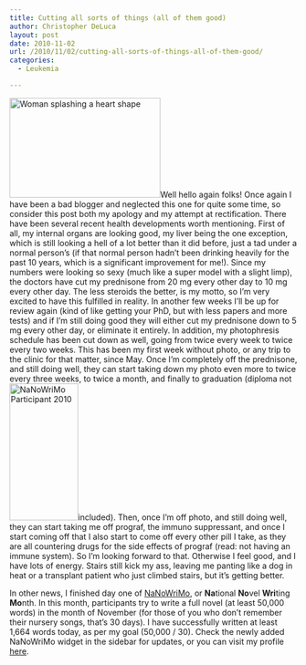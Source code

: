 ```yaml
---
title: Cutting all sorts of things (all of them good)
author: Christopher DeLuca
layout: post
date: 2010-11-02
url: /2010/11/02/cutting-all-sorts-of-things-all-of-them-good/
categories:
  - Leukemia

---
```

<img class="alignleft" title="Freedom" src="http://harrysworld.com.au/wp-content/uploads/2010/06/freedom.jpg" alt="Woman splashing a heart shape" width="264" height="175" />Well hello again folks! Once again I have been a bad blogger and neglected this one for quite some time, so consider this post both my apology and my attempt at rectification. There have been several recent health developments worth mentioning. First of all, my internal organs are looking good, my liver being the one exception, which is still looking a hell of a lot better than it did before, just a tad under a normal person&#8217;s (if that normal person hadn&#8217;t been drinking heavily for the past 10 years, which is a significant improvement for me!). Since my numbers were looking so sexy (much like a super model with a slight limp), the doctors have cut my prednisone from 20 mg every other day to 10 mg every other day. The less steroids the better, is my motto, so I&#8217;m very excited to have this fulfilled in reality. In another few weeks I&#8217;ll be up for review again (kind of like getting your PhD, but with less papers and more tests) and if I&#8217;m still doing good they will either cut my prednisone down to 5 mg every other day, or eliminate it entirely. In addition, my photophresis schedule has been cut down as well, going from twice every week to twice every two weeks. This has been my first week without photo, or any trip to the clinic for that matter, since May. Once I&#8217;m completely off the prednisone, and still doing well, they can start taking down my photo even more to twice every three weeks, to twice a month, and finally to graduation (diploma not [<img class="alignright size-full wp-image-141" title="NaNoWriMo Participant 2010" src="http://wpburner.local/wp-content/uploads/2010/11/nanowrimo_participant_09_120x240.png" alt="NaNoWriMo Participant 2010" width="120" height="240" />][1]included). Then, once I&#8217;m off photo, and still doing well, they can start taking me off prograf, the immuno suppressant, and once I start coming off that I also start to come off every other pill I take, as they are all countering drugs for the side effects of prograf (read: not having an immune system). So I&#8217;m looking forward to that. Otherwise I feel good, and I have lots of energy. Stairs still kick my ass, leaving me panting like a dog in heat or a transplant patient who just climbed stairs, but it&#8217;s getting better.

In other news, I finished day one of [NaNoWriMo][2], or **Na**tional **No**vel **Wri**ting **Mo**nth. In this month, participants try to write a full novel (at least 50,000 words) in the month of November (for those of you who don&#8217;t remember their nursery songs, that&#8217;s 30 days). I have successfully written at least 1,664 words today, as per my goal (50,000 / 30). Check the newly added NaNoWriMo widget in the sidebar for updates, or you can visit my profile [here][3].

 [1]: http://wpburner.local/wp-content/uploads/2010/11/nanowrimo_participant_09_120x240.png
 [2]: http://nanowrimo.org
 [3]: http://www.nanowrimo.org/eng/user/646161

